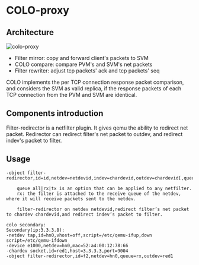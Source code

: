# COLO-proxy

## Architecture

![colo-proxy](https://github.com/wangchenghku/COLO/blob/master/.resources/colo-proxy.png)

- Filter mirror: copy and forward client's packets to SVM
- COLO compare: compare PVM's and SVM's net packets
- Filter rewriter: adjust tcp packets' ack and tcp packets' seq

COLO implements the per TCP connection response packet comparison, and considers the SVM as valid replica, if the response packets of each TCP connection from the PVM and SVM are identical.

## Components introduction
Filter-redirector is a netfilter plugin. It gives qemu the ability to redirect net packet. Redirector can redirect filter's net packet to outdev, and redirect indev's packet to filter.

## Usage

```
-object filter-redirector,id=id,netdev=netdevid,indev=chardevid,outdev=chardevid[,queue=all|rx|tx]

    queue all|rx|tx is an option that can be applied to any netfilter.
    rx: the filter is attached to the receive queue of the netdev, where it will receive packets sent to the netdev.

    filter-redirector on netdev netdevid,redirect filter’s net packet to chardev chardevid,and redirect indev’s packet to filter.

colo secondary:
Secondary(ip:3.3.3.8):
-netdev tap,id=hn0,vhost=off,script=/etc/qemu-ifup,down script=/etc/qemu-ifdown
-device e1000,netdev=hn0,mac=52:a4:00:12:78:66
-chardev socket,id=red1,host=3.3.3.3,port=9004
-object filter-redirector,id=f2,netdev=hn0,queue=rx,outdev=red1
```